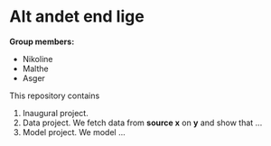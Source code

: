# Alt andet end lige

**Group members:**
- Nikoline 
- Malthe
- Asger

This repository contains  
1. Inaugural project. 
2. Data project. We fetch data from **source x** on **y** and show that ...
3. Model project. We model ...

